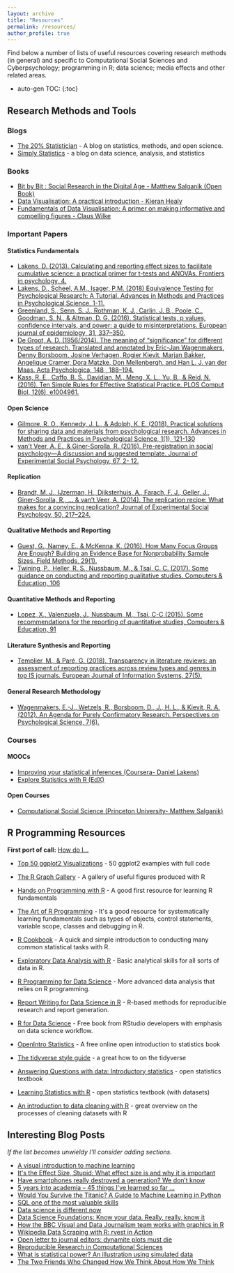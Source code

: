 ```yaml
---
layout: archive
title: "Resources"
permalink: /resources/
author_profile: true
---
```


Find below a number of lists of useful resources covering research methods (in general) and specific to Computational Social Sciences and Cyberpsychology; programming in R; data science; media effects and other related areas.

* auto-gen TOC:
{:toc}

## Research Methods and Tools

### Blogs

* [The 20% Statistician](http://daniellakens.blogspot.com/) - A blog on statistics, methods, and open science.
* [Simply Statistics](https://simplystatistics.org) - a blog on data science, analysis, and statistics

### Books

* [Bit by Bit : Social Research in the Digital Age - Matthew Salganik (Open Book)](https://www.bitbybitbook.com)
* [Data Visualisation: A practical introduction - Kieran Healy](http://socviz.co)
* [Fundamentals of Data Visualisation: A primer on making informative and compelling figures - Claus Wilke](https://serialmentor.com/dataviz/)

### Important Papers

#### Statistics Fundamentals

* [Lakens, D. (2013). Calculating and reporting effect sizes to facilitate cumulative science: a practical primer for t-tests and ANOVAs. Frontiers in psychology, 4.](https://doi.org/10.3389/fpsyg.2013.00863)
* [Lakens, D., Scheel, A.M., Isager, P.M. (2018) Equivalence Testing for Psychological Research: A Tutorial. Advances in Methods and Practices in Psychological Science, 1-11.](https://doi.org/10.1177/2515245918770963)
* [Greenland, S., Senn, S. J., Rothman, K. J., Carlin, J. B., Poole, C., Goodman, S. N., & Altman, D. G. (2016). Statistical tests, p values, confidence intervals, and power: a guide to misinterpretations. European journal of epidemiology, 31, 337–350.](https://doi.org/10.1007/s10654-016-0149-3)
* [De Groot, A. D. (1956/2014). The meaning of “significance” for different types of research. Translated and annotated by Eric-Jan Wagenmakers, Denny Borsboom, Josine Verhagen, Rogier Kievit, Marjan Bakker, Angelique Cramer, Dora Matzke, Don Mellenbergh, and Han L. J. van der Maas. Acta Psychologica, 148 , 188–194.](https://doi.org/10.1016/j.actpsy.2014.02.001)
* [Kass, R. E., Caffo, B. S., Davidian, M., Meng, X. L., Yu, B., & Reid, N. (2016). Ten Simple Rules for Effective Statistical Practice. PLOS Comput Biol, 12(6), e1004961.](https://doi.org/10.1371/journal.pcbi.1004961)

#### Open Science

* [Gilmore, R. O., Kennedy, J. L., & Adolph, K. E. (2018). Practical solutions for sharing data and materials from psychological research. Advances in Methods and Practices in Psychological Science, 1(1), 121-130](https://doi.org/10.1177%2F2515245917746500)
* [van't Veer, A. E., & Giner-Sorolla, R. (2016). Pre-registration in social psychology—A discussion and suggested template. Journal of Experimental Social Psychology, 67, 2- 12.](https://doi.org/10.1016/j.jesp.2016.03.004)

#### Replication

* [Brandt, M. J., IJzerman, H., Dijksterhuis, A., Farach, F. J., Geller, J., Giner-Sorolla, R., ... & van’t Veer, A. (2014). The replication recipe: What makes for a convincing replication? Journal of Experimental Social Psychology, 50, 217–224.](https://doi.org/10.1016/j.jesp.2013.10.005)

#### Qualitative Methods and Reporting

* [Guest, G., Namey, E., & McKenna, K. (2016). How Many Focus Groups Are Enough? Building an Evidence Base for Nonprobability Sample Sizes. Field Methods, 29(1).](https://doi.org/10.1177/1525822X16639015)
* [Twining, P., Heller, R. S., Nussbaum, M., & Tsai, C. C. (2017). Some guidance on conducting and reporting qualitative studies. Computers & Education, 106](https://doi.org/10.1016/j.compedu.2016.12.002)

#### Quantitative Methods and Reporting

* [Lopez, X., Valenzuela, J., Nussbaum, M., Tsai, C-C (2015). Some recommendations for the reporting of quantitative studies, Computers & Education, 91](https://doi.org/10.1016/j.compedu.2015.09.010)

#### Literature Synthesis and Reporting

* [Templier, M., & Paré, G. (2018). Transparency in literature reviews: an assessment of reporting practices across review types and genres in top IS journals. European Journal of Information Systems, 27(5).](https://doi.org/10.1080/0960085X.2017.1398880)

#### General Research Methodology

* [Wagenmakers, E.-J., Wetzels, R., Borsboom, D., J., H. L., & Kievit, R. A. (2012). An Agenda for Purely Confirmatory Research. Perspectives on Psychological Science, 7(6).](https://doi.org/10.1177/1745691612463078)

### Courses

#### MOOCs

* [Improving your statistical inferences (Coursera- Daniel Lakens)](https://www.coursera.org/learn/statistical-inferences) 
* [Explore Statistics with R (EdX)](https://www.edx.org/course/explore-statistics-r-kix-kiexplorx-0)

#### Open Courses

* [Computational Social Science (Princeton University- Matthew Salganik)](http://www.princeton.edu/~mjs3/soc596_f2016/)

## R Programming Resources

__First port of call:__ [How do I...](https://smach.github.io/R4JournalismBook/HowDoI.html)

* [Top 50 ggplot2 Visualizations](http://r-statistics.co/Top50-Ggplot2-Visualizations-MasterList-R-Code.html) - 50 ggplot2 examples with full code
* [The R Graph Gallery](https://www.r-graph-gallery.com) - A gallery of useful figures produced with R

* [Hands on Programming with R](https://rstudio-education.github.io/hopr/) - A good first resource for learning R fundamentals
* [The Art of R Programming](http://shop.oreilly.com/product/9781593273842.do) - It's a good resource for systematically learning fundamentals such as types of objects, control statements, variable scope, classes and debugging in R.
* [R Cookbook](http://shop.oreilly.com/product/9780596809164.do) - A quick and simple introduction to conducting many common statistical tasks with R.
* [Exploratory Data Analysis with R](https://leanpub.com/exdata) - Basic analytical skills for all sorts of data in R.
* [R Programming for Data Science](https://leanpub.com/rprogramming) - More advanced data analysis that relies on R programming.
* [Report Writing for Data Science in R](https://leanpub.com/reportwriting) - R-based methods for reproducible research and report generation.
* [R for Data Science](http://r4ds.had.co.nz/) - Free book from RStudio developers with emphasis on data science workflow.
* [OpenIntro Statistics](https://www.openintro.org/stat/textbook.php?stat_book=os) - A free online open introduction to statistics book
* [The tidyverse style guide](https://style.tidyverse.org) - a great how to on the tidyverse
* [Answering Questions with data: Introductory statistics](https://crumplab.github.io/statistics/) - open statistics textbook
* [Learning Statistics with R](https://learningstatisticswithr.com) - open statistics textbook (with datasets)
* [An introduction to data cleaning with R](https://cran.r-project.org/doc/contrib/de_Jonge+van_der_Loo-Introduction_to_data_cleaning_with_R.pdf) - great overview on the processes of cleaning datasets with R

## Interesting Blog Posts
*If the list becomes unwieldy I'll consider adding sections.*

* [A visual introduction to machine learning](http://www.r2d3.us/visual-intro-to-machine-learning-part-1)
* [It's the Effect Size, Stupid: What effect size is and why it is important](https://www.leeds.ac.uk/educol/documents/00002182.htm)
* [Have smartphones really destroyed a generation? We don’t know](https://www.vox.com/science-and-health/2019/2/20/18210498/smartphones-tech-social-media-teens-depression-anxiety-research)
* [5 years into academia – 45 things I’ve learned so far …](https://tobiasdienlin.com/2017/06/18/5-years-into-academia-things-ive-learned-so-far/)
* [Would You Survive the Titanic? A Guide to Machine Learning in Python](https://medium.com/learning-new-stuff/would-you-survive-the-titanic-a-guide-to-machine-learning-in-python-f80c9d7b7582)
* [SQL one of the most valuable skills](http://www.craigkerstiens.com/2019/02/12/sql-most-valuable-skill/)
* [Data science is different now](https://veekaybee.github.io/2019/02/13/data-science-is-different/)
* [Data Science Foundations: Know your data. Really, really, know it](https://towardsdatascience.com/data-science-foundations-know-your-data-really-really-know-it-a6bb97eb991c?sk=42f1c02883e744df7dbb618373312244)
* [How the BBC Visual and Data Journalism team works with graphics in R](https://medium.com/bbc-visual-and-data-journalism/how-the-bbc-visual-and-data-journalism-team-works-with-graphics-in-r-ed0b35693535)
* [Wikipedia Data Scraping with R: rvest in Action](https://medium.com/@kyleake/wikipedia-data-scraping-with-r-rvest-in-action-3c419db9af2d)
* [Open letter to journal editors: dynamite plots must die](https://simplystatistics.org/2019/02/21/dynamite-plots-must-die/)
* [Reproducible Research in Computational Sciences](https://blog.dominodatalab.com/reproducible-research-using-domino/)
* [What is statistical power? An illustration using simulated data](https://tobiasdienlin.com/2019/03/07/what-is-statistical-power-an-illustration-using-simulated-data/)
* [The Two Friends Who Changed How We Think About How We Think](https://www.newyorker.com/books/page-turner/the-two-friends-who-changed-how-we-think-about-how-we-think)


